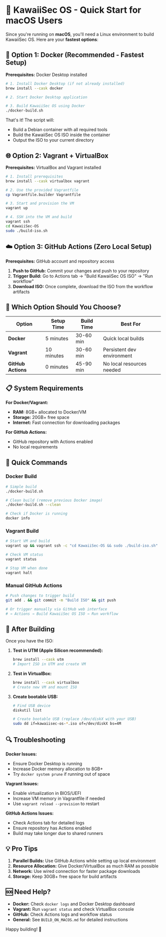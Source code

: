 # 🌸 KawaiiSec OS - Quick Start for macOS Users

Since you're running on **macOS**, you'll need a Linux environment to build KawaiiSec OS. Here are your **fastest options**:

## 🚀 Option 1: Docker (Recommended - Fastest Setup)

**Prerequisites:** Docker Desktop installed

```bash
# 1. Install Docker Desktop (if not already installed)
brew install --cask docker

# 2. Start Docker Desktop application

# 3. Build KawaiiSec OS using Docker
./docker-build.sh
```

That's it! The script will:
- Build a Debian container with all required tools
- Build the KawaiiSec OS ISO inside the container
- Output the ISO to your current directory

## 🌐 Option 2: Vagrant + VirtualBox

**Prerequisites:** VirtualBox and Vagrant installed

```bash
# 1. Install prerequisites
brew install --cask virtualbox vagrant

# 2. Use the provided Vagrantfile
cp Vagrantfile.builder Vagrantfile

# 3. Start and provision the VM
vagrant up

# 4. SSH into the VM and build
vagrant ssh
cd KawaiiSec-OS
sudo ./build-iso.sh
```

## ☁️ Option 3: GitHub Actions (Zero Local Setup)

**Prerequisites:** GitHub account and repository access

1. **Push to GitHub:** Commit your changes and push to your repository
2. **Trigger Build:** Go to Actions tab → "Build KawaiiSec OS ISO" → "Run workflow"
3. **Download ISO:** Once complete, download the ISO from the workflow artifacts

## 🎯 Which Option Should You Choose?

| Option | Setup Time | Build Time | Best For |
|--------|------------|------------|----------|
| **Docker** | 5 minutes | 30-60 min | Quick local builds |
| **Vagrant** | 10 minutes | 30-60 min | Persistent dev environment |
| **GitHub Actions** | 0 minutes | 45-90 min | No local resources needed |

## 📋 System Requirements

**For Docker/Vagrant:**
- **RAM:** 8GB+ allocated to Docker/VM
- **Storage:** 20GB+ free space
- **Internet:** Fast connection for downloading packages

**For GitHub Actions:**
- GitHub repository with Actions enabled
- No local requirements

## 🚀 Quick Commands

### Docker Build
```bash
# Simple build
./docker-build.sh

# Clean build (remove previous Docker image)
./docker-build.sh --clean

# Check if Docker is running
docker info
```

### Vagrant Build
```bash
# Start VM and build
vagrant up && vagrant ssh -c "cd KawaiiSec-OS && sudo ./build-iso.sh"

# Check VM status
vagrant status

# Stop VM when done
vagrant halt
```

### Manual GitHub Actions
```bash
# Push changes to trigger build
git add . && git commit -m "Build ISO" && git push

# Or trigger manually via GitHub web interface
# → Actions → Build KawaiiSec OS ISO → Run workflow
```

## 🎉 After Building

Once you have the ISO:

1. **Test in UTM (Apple Silicon recommended):**
   ```bash
   brew install --cask utm
   # Import ISO in UTM and create VM
   ```

2. **Test in VirtualBox:**
   ```bash
   brew install --cask virtualbox
   # Create new VM and mount ISO
   ```

3. **Create bootable USB:**
   ```bash
   # Find USB device
   diskutil list
   
   # Create bootable USB (replace /dev/diskX with your USB)
   sudo dd if=kawaiisec-os-*.iso of=/dev/diskX bs=4M
   ```

## 🔍 Troubleshooting

**Docker Issues:**
- Ensure Docker Desktop is running
- Increase Docker memory allocation to 8GB+
- Try `docker system prune` if running out of space

**Vagrant Issues:**
- Enable virtualization in BIOS/UEFI
- Increase VM memory in Vagrantfile if needed
- Use `vagrant reload --provision` to restart

**GitHub Actions Issues:**
- Check Actions tab for detailed logs
- Ensure repository has Actions enabled
- Build may take longer due to shared runners

## 💡 Pro Tips

1. **Parallel Builds:** Use GitHub Actions while setting up local environment
2. **Resource Allocation:** Give Docker/VirtualBox as much RAM as possible
3. **Network:** Use wired connection for faster package downloads
4. **Storage:** Keep 30GB+ free space for build artifacts

## 🆘 Need Help?

- **Docker:** Check `docker logs` and Docker Desktop dashboard
- **Vagrant:** Run `vagrant status` and check VirtualBox console
- **GitHub:** Check Actions logs and workflow status
- **General:** See `BUILD_ON_MACOS.md` for detailed instructions

Happy building! 🌸 